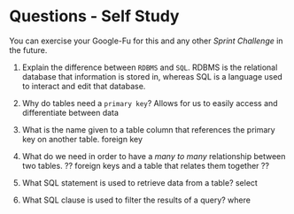 # Questions - Self Study

You can exercise your Google-Fu for this and any other _Sprint Challenge_ in the future.

1.  Explain the difference between `RDBMS` and `SQL`.
    RDBMS is the relational database that information is stored in, whereas SQL is a language used to interact and edit that database.

1.  Why do tables need a `primary key`?
    Allows for us to easily access and differentiate between data

1.  What is the name given to a table column that references the primary key
    on another table.
    foreign key

1.  What do we need in order to have a _many to many_ relationship between two
    tables.
    ?? foreign keys and a table that relates them together ??

1.  What SQL statement is used to retrieve data from a table?
    select

1.  What SQL clause is used to filter the results of a query?
    where
